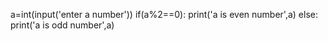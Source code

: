 a=int(input('enter a number'))
if(a%2==0):
    print('a is even number',a)
else:
    print('a is odd number',a)
